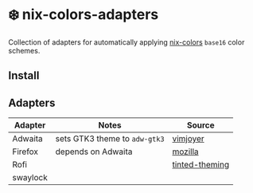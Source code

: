 # ❄️ nix-colors-adapters

Collection of adapters for automatically applying [nix-colors](https://github.com/Misterio77/nix-colors) `base16` color schemes.

## Install


## Adapters

| Adapter  | Notes                         | Source                                                                                                                                         |
| -------- | ----------------------------- | ---------------------------------------------------------------------------------------------------------------------------------------------- |
| Adwaita  | sets GTK3 theme to `adw-gtk3` | [vimjoyer](https://github.com/vimjoyer/nixconf/blob/8bdeb4a3119adda168e6fb489a5e380d8eed91de/homeManagerModules/features/gtk/default.nix)      |
| Firefox  | depends on Adwaita            | [mozilla](https://searchfox.org/mozilla-central/rev/66ce9f5cbc6578f4fb7b5e0181b6c234ad40d558/toolkit/modules/LightweightThemeConsumer.sys.mjs) |
| Rofi     |                               | [tinted-theming](https://github.com/tinted-theming/base16-rofi/blob/806c5bb7703a24acf551f7ffe9393fe3dd25fd67/templates/default.mustache)       |
| swaylock |                               |                                                                                                                                                |
